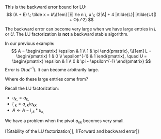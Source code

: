This is the backward error bound for LU:
$$
(A + E) \; \tilde x = b\\[1em]
|E| \le n \, u \; (2|A| + 4 |\tilde{L}| |\tilde{U}|) + O(u^2)
$$

The backward error can become very large when we have large entries in $L$ or $U$. The LU factorization is **not** a backward stable algorithm.

In our previous example:
$$
A =
\begin{pmatrix}
\epsilon & 1 \\
1 & \pi
\end{pmatrix}, \\[1em]
L = \begin{pmatrix}
1 & 0 \\ \epsilon^{-1} & 1
\end{pmatrix}, \quad
U = \begin{pmatrix}
\epsilon & 1 \\ 0 & \pi - \epsilon^{-1}
\end{pmatrix}
$$
Error is $O(u \epsilon^{-1})$. It can become arbitrarily large.

Where do these large entries come from?

Recall the LU factorization:
- $u_{k,} = a_{k,}$
- $l_{,k} = a_{,k} / a_{kk}$
- $A \leftarrow A - l_{,k} * u_{k,}$

We have a problem when the pivot $a_{kk}$ becomes very small.

[[Stability of the LU factorization]], [[Forward and backward error]]
